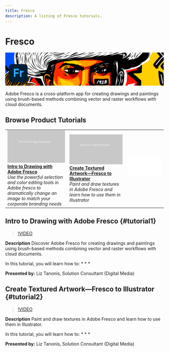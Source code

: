 ```yaml
---
title: Fresco
description: A listing of Fresco tutorials.
---
```


# Fresco

![Tutorial Hero Image](../assets/Fresco.jpg)

Adobe Fresco is a cross-platform app for creating drawings and paintings using brush-based methods combining vector and raster workflows with cloud documents.

## Browse Product Tutorials

<table>
<tr>
 <td>
   <a href="fresco.md#tutorial1">
      <img alt="Intro to Drawing with Adobe Fresco" src="../assets/table_placeholder.png" />
   </a>
    <div>
   <a href="fresco.md#tutorial1"><strong>Intro to Drawing with Adobe Fresco</strong></a>
    </div>
    <em>Use the powerful selection and color editing tools in Adobe fresco to dramatically change an image to match your corporate branding needs</em>
    <br>
  </td>
  <td>
   <a href="fresco.md#tutorial2">
      <img alt="Create Textured Artwork—Fresco to Illustrator" src="../assets/table_placeholder.png" />
   </a>
    <div>
   <a href="fresco.md#tutorial2"><strong>Create Textured Artwork—Fresco to Illustrator</strong></a>
    </div>
    <em>Paint and draw textures in Adobe Fresco and learn how to  use them in Illustrator</em>
    <br>
  </td>
  <td>
    <img alt="Spacer" src="../assets/Whitespacer.png" />
    <div>
    <br>
  </td>
</tr>
</table>

## Intro to Drawing with Adobe Fresco {#tutorial1}

>[!VIDEO](https://video.tv.adobe.com/v/326946?hidetitle=true)

**Description**
Discover Adobe Fresco for creating drawings and paintings using brush-based methods combining vector and raster workflows with cloud documents.

In this tutorial, you will learn how to:
*
*
*

**Presented by:**
Liz Tanonis, Solution Consultant (Digital Media)

## Create Textured Artwork—Fresco to Illustrator {#tutorial2}

>[!VIDEO](https://video.tv.adobe.com/v/326947?hidetitle=true)

**Description**
Paint and draw textures in Adobe Fresco and learn how to  use them in Illustrator.

In this tutorial, you will learn how to:
*
*
*

**Presented by:**
Liz Tanonis, Solution Consultant (Digital Media)

